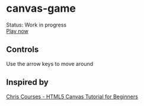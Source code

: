 # canvas-game 
Status: Work in progress  
[Play now](https://well-made-canvas-game.netlify.app/)

## Controls
Use the arrow keys to move around

## Inspired by
[Chris Courses - HTML5 Canvas Tutorial for Beginners](https://www.youtube.com/watch?v=EO6OkltgudE&list=PLpPnRKq7eNW3We9VdCfx9fprhqXHwTPXL&index=1)
